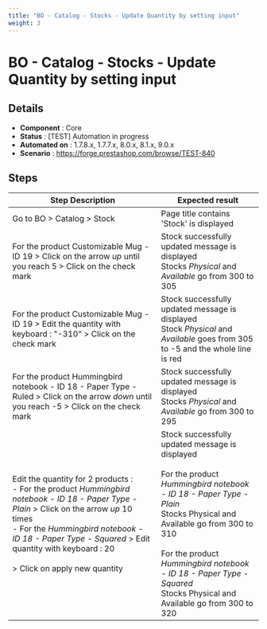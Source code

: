 ```yaml
---
title: "BO - Catalog - Stocks - Update Quantity by setting input"
weight: 3
---
```


# BO - Catalog - Stocks - Update Quantity by setting input
## Details
* **Component** : Core
* **Status** : [TEST] Automation in progress
* **Automated on** : 1.7.8.x, 1.7.7.x, 8.0.x, 8.1.x, 9.0.x
* **Scenario** : https://forge.prestashop.com/browse/TEST-840

## Steps
| Step Description | Expected result |
| ----- | ----- |
| Go to BO > Catalog > Stock | Page title contains 'Stock' is displayed |
| For the product Customizable Mug - ID 19 > Click on the arrow *up* until you reach 5 > Click on the check mark | Stock successfully updated message is displayed<br>Stocks *Physical* and *Available* go from 300 to 305 |
| For the product Customizable Mug - ID 19 > Edit the quantity with keyboard : "-310" > Click on the check mark | Stock successfully updated message is displayed<br>Stock *Physical* and *Available* goes from 305 to -5 and the whole line is red |
| For the product Hummingbird notebook - ID 18 - Paper Type - Ruled > Click on the arrow *down* until you reach -5 > Click on the check mark | Stock successfully updated message is displayed<br>Stocks *Physical* and *Available* go from 300 to 295 |
| Edit the quantity for 2 products :<br>- For the product *Hummingbird notebook - ID 18 - Paper Type - Plain* > Click on the arrow *up* 10 times<br>- For the *Hummingbird notebook - ID 18 - Paper Type - Squared* > Edit quantity with keyboard : 20<br><br>> Click on apply new quantity | Stock successfully updated message is displayed<br><br>For the product *Hummingbird notebook - ID 18 - Paper Type - Plain*<br>Stocks Physical and Available go from 300 to 310<br><br>For the product *Hummingbird notebook - ID 18 - Paper Type - Squared*<br>Stocks Physical and Available go from 300 to 320 |
